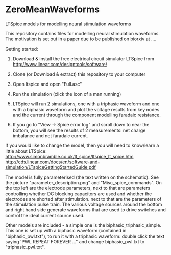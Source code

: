 # ZeroMeanWaveforms
LTSpice models for modelling neural stimulation waveforms


This repository contains files for modelling neural stimulation waveforms. The motivation is set out in a paper due to be published on biorxiv at ....

Getting started:

1) Download & install the free electrical circuit simulator LTSpice from http://www.linear.com/designtools/software/ 

2) Clone (or Download & extract) this repository to your computer

3) Open ltspice and open "Full.asc"

4) Run the simulation (click the icon of a man running)

5) LTSpice will run 2 simulations, one with a triphasic waveform and one with a biphasic waveform and plot the voltage results from key nodes and the current through the component modelling faradaic resistance. 

6) If you go to "View -> Spice error log" and scroll down to near the bottom, you will see the results of 2 measurements: net charge imbalance and net faradaic current.

If you would like to change the model, then you will need to know/learn a little about LTSpice:
 http://www.simonbramble.co.uk/lt_spice/ltspice_lt_spice.htm
 http://cds.linear.com/docs/en/software-and-simulation/LTspiceGettingStartedGuide.pdf

The model is fully parameterised (the text written on the schematic). See the picture "parameter_description.png" and "Misc_spice_commands". On the top left are the electrode parameters, next to that are parameters controlling whether  DC blocking capacitors are used and whether the electrodes are shorted after stimulation. next to that are the parameters of the stimulation pulse train. The various voltage sources around the bottom and right hand side generate waveforms that are used to drive switches and control the ideal current source used. 


Other models are included - a simple one is the biphasic_triphasic_simple. This one is set up with a biphasic waveform (contained in "biphasic_pwl.txt"), to run it with a triphasic waveform: double click the text saying 'PWL REPEAT FOREVER ..." and change biphasic_pwl.txt to "triphasic_pwl.txt". 

